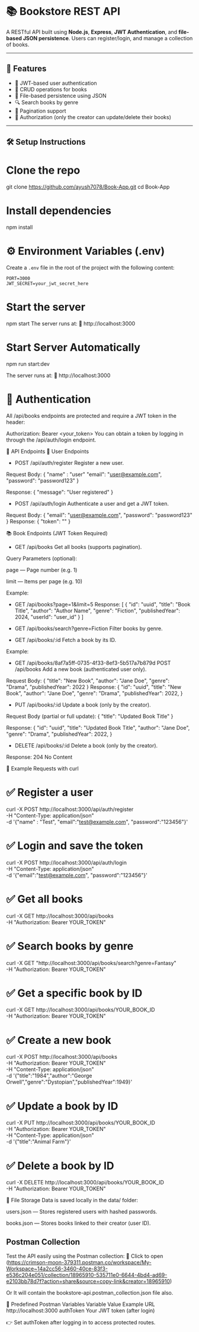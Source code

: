 # 📚 Bookstore REST API

A RESTful API built using **Node.js**, **Express**, **JWT Authentication**, and **file-based JSON persistence**. Users can register/login, and manage a collection of books.

---

## 🚀 Features

- 🔐 JWT-based user authentication
- 📖 CRUD operations for books
- 📁 File-based persistence using JSON
- 🔍 Search books by genre
- 📄 Pagination support
- 🔐 Authorization (only the creator can update/delete their books)

---

## 🛠 Setup Instructions

# Clone the repo
git clone https://github.com/ayush7078/Book-App.git
cd Book-App


# Install dependencies
npm install

# ⚙️ Environment Variables (.env)

Create a `.env` file in the root of the project with the following content:

```env
PORT=3000
JWT_SECRET=your_jwt_secret_here
```

# Start the server
npm start
The server runs at:
📍 http://localhost:3000

# Start Server Automatically
npm run start:dev

The server runs at:
📍 http://localhost:3000


# 🔐 Authentication
All /api/books endpoints are protected and require a JWT token in the header:

Authorization: Bearer <your_token>
You can obtain a token by logging in through the /api/auth/login endpoint.

📘 API Endpoints
🧍 User Endpoints
- POST /api/auth/register
Register a new user.

Request Body:
{
  "name" : "user"
  "email": "user@example.com",
  "password": "password123"
}

Response:
{ "message": "User registered" }

- POST /api/auth/login
Authenticate a user and get a JWT token.

Request Body:
{
  "email": "user@example.com",
  "password": "password123"
}
Response:
{
  "token": ""
}

📚 Book Endpoints (JWT Token Required)
- GET /api/books
Get all books (supports pagination).

Query Parameters (optional):

page — Page number (e.g. 1)

limit — Items per page (e.g. 10)

Example:
- GET /api/books?page=1&limit=5
Response:
[
  {
    "id": "uuid",
    "title": "Book Title",
    "author": "Author Name",
    "genre": "Fiction",
    "publishedYear": 2024,
    "userId": "user_id"
  }
]

- GET /api/books/search?genre=Fiction
Filter books by genre.

- GET /api/books/:id
Fetch a book by its ID.

Example:
- GET /api/books/8af7a5ff-0735-4f33-8ef3-5b517a7b879d
POST /api/books
Add a new book (authenticated user only).

Request Body:
{
  "title": "New Book",
  "author": "Jane Doe",
  "genre": "Drama",
  "publishedYear": 2022
}
Response:
{
  "id": "uuid",
  "title": "New Book",
  "author": "Jane Doe",
  "genre": "Drama",
  "publishedYear": 2022,
}

- PUT /api/books/:id
Update a book (only by the creator).

Request Body (partial or full update):
{
  "title": "Updated Book Title"
}

Response:
{
  "id": "uuid",
  "title": "Updated Book Title",
  "author": "Jane Doe",
  "genre": "Drama",
  "publishedYear": 2022,
}

- DELETE /api/books/:id
Delete a book (only by the creator).

Response:
204 No Content

🧪 Example Requests with curl
# ✅ Register a user
curl -X POST http://localhost:3000/api/auth/register \
  -H "Content-Type: application/json" \
  -d '{"name" : "Test", "email":"test@example.com", "password":"123456"}'

# ✅ Login and save the token
curl -X POST http://localhost:3000/api/auth/login \
  -H "Content-Type: application/json" \
  -d '{"email":"test@example.com", "password":"123456"}'

# ✅ Get all books
curl -X GET http://localhost:3000/api/books \
  -H "Authorization: Bearer YOUR_TOKEN"

# ✅ Search books by genre
curl -X GET "http://localhost:3000/api/books/search?genre=Fantasy" \
  -H "Authorization: Bearer YOUR_TOKEN"

# ✅ Get a specific book by ID
curl -X GET http://localhost:3000/api/books/YOUR_BOOK_ID \
  -H "Authorization: Bearer YOUR_TOKEN"

# ✅ Create a new book
curl -X POST http://localhost:3000/api/books \
  -H "Authorization: Bearer YOUR_TOKEN" \
  -H "Content-Type: application/json" \
  -d '{"title":"1984","author":"George Orwell","genre":"Dystopian","publishedYear":1949}'

# ✅ Update a book by ID
curl -X PUT http://localhost:3000/api/books/YOUR_BOOK_ID \
  -H "Authorization: Bearer YOUR_TOKEN" \
  -H "Content-Type: application/json" \
  -d '{"title":"Animal Farm"}'

# ✅ Delete a book by ID
curl -X DELETE http://localhost:3000/api/books/YOUR_BOOK_ID \
  -H "Authorization: Bearer YOUR_TOKEN"

📁 File Storage
Data is saved locally in the data/ folder:

users.json — Stores registered users with hashed passwords.

books.json — Stores books linked to their creator (user ID).

## Postman Collection
Test the API easily using the Postman collection:
🔗 Click to open (https://crimson-moon-379311.postman.co/workspace/My-Workspace~14a2cc56-3460-40ce-83f3-e536c204e051/collection/18965910-535711e0-6644-4bd4-ad69-e2103bb78d7f?action=share&source=copy-link&creator=18965910)

Or It will contain the bookstore-api.postman_collection.json file also.

🔧 Predefined Postman Variables
Variable	Value Example
URL	http://localhost:3000
authToken	Your JWT token (after login)

👉 Set authToken after logging in to access protected routes.
